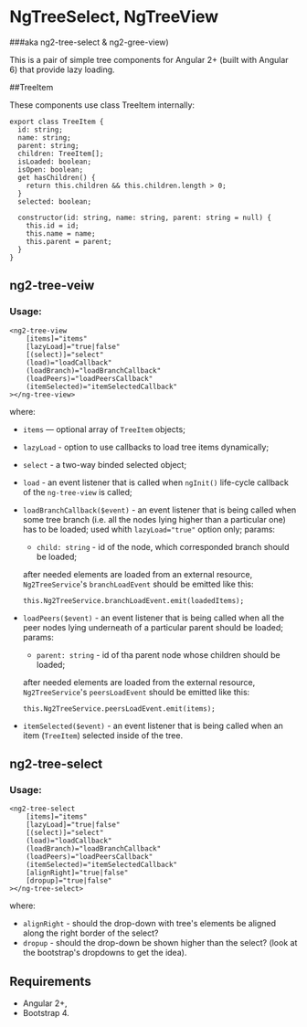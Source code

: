 # NgTreeSelect, NgTreeView 
###aka ng2-tree-select & ng2-gree-view)

This is a pair of simple tree components for Angular 2+ (built with Angular 6) that provide lazy loading.

##TreeItem

These components use class TreeItem internally:

```
export class TreeItem {
  id: string;
  name: string;
  parent: string;
  children: TreeItem[];
  isLoaded: boolean;
  isOpen: boolean;
  get hasChildren() {
    return this.children && this.children.length > 0;
  }
  selected: boolean;

  constructor(id: string, name: string, parent: string = null) {
    this.id = id;
    this.name = name;
    this.parent = parent;
  }
}
```

## ng2-tree-veiw

### Usage:
```
<ng2-tree-view 
    [items]="items" 
    [lazyLoad]="true|false" 
    [(select)]="select" 
    (load)="loadCallback" 
    (loadBranch)="loadBranchCallback" 
    (loadPeers)="loadPeersCallback"
    (itemSelected)="itemSelectedCallback"
></ng-tree-view>
```

where:
 * `items` — optional array of `TreeItem` objects;
 * `lazyLoad` - option to use callbacks to load tree items dynamically;
 * `select` - a two-way binded selected object;
 * `load` - an event listener that is called when `ngInit()` life-cycle callback of the `ng-tree-view` is called;
 * `loadBranchCallback($event)` - an event listener that is being called when some tree branch (i.e. all the nodes lying higher than a particular one) has to be loaded; used whith `lazyLoad="true"` option only; 
params:
     * `child: string` - id of the node, which corresponded branch should be loaded; 
     
     after needed elements are loaded from an external resource, `Ng2TreeService`'s `branchLoadEvent` should be emitted like this:
     ``` 
     this.Ng2TreeService.branchLoadEvent.emit(loadedItems);
     ```
 * `loadPeers($event)` - an event listener that is being called when all the peer nodes lying underneath of a particular parent should be loaded; 
 params:
    * `parent: string` - id of tha parent node whose children should be loaded;
    
    after needed elements are loaded from the external resource, `Ng2TreeService`'s `peersLoadEvent` should be emitted like this:
    
    ```
    this.Ng2TreeService.peersLoadEvent.emit(items);
    ```
 * `itemSelected($event)` - an event listener that is being called when an item (`TreeItem`) selected inside of the tree.
 
 
 ## ng2-tree-select
 
 ### Usage:
 
 ```
 <ng2-tree-select 
     [items]="items" 
     [lazyLoad]="true|false" 
     [(select)]="select" 
     (load)="loadCallback" 
     (loadBranch)="loadBranchCallback" 
     (loadPeers)="loadPeersCallback"
     (itemSelected)="itemSelectedCallback"
     [alignRight]="true|false"
     [dropup]="true|false"
 ></ng-tree-select>
 ```
 
 where:
 * `alignRight` - should the drop-down with tree's elements be aligned along the right border of the select?
 * `dropup` - should the drop-down be shown higher than the select?
 (look at the bootstrap's dropdowns to get the idea).
 
 
 ## Requirements
  * Angular 2+,
  * Bootstrap 4.
